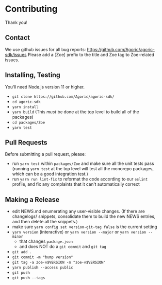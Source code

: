 # Contributing

Thank you!

## Contact

We use github issues for all bug reports:
https://github.com/Agoric/agoric-sdk/issues Please add a [Zoe]
prefix to the title and Zoe tag to Zoe-related issues.

## Installing, Testing

You'll need Node.js version 11 or higher. 

* `git clone https://github.com/Agoric/agoric-sdk/`
* `cd agoric-sdk`
* `yarn install`
* `yarn build` (This *must* be done at the top level to build all of
  the packages)
* `cd packages/Zoe`
* `yarn test`

## Pull Requests

Before submitting a pull request, please:

* run `yarn test` within `packages/Zoe` and make sure all the unit
  tests pass (running `yarn test` at the top level will test all the
  monorepo packages, which can be a good integration test.)
* run `yarn run lint-fix` to reformat the code according to our
  `eslint` profile, and fix any complaints that it can't automatically
  correct

## Making a Release

* edit NEWS.md enumerating any user-visible changes. (If there are
  changelogs/ snippets, consolidate them to build the new NEWS
  entries, and then delete all the snippets.)
* make sure `yarn config set version-git-tag false` is the current
  setting
* `yarn version` (interactive) or `yarn version --major` or `yarn version --minor`
  * that changes `package.json`
  * and does NOT do a `git commit` and `git tag`
* `git add .`
* `git commit -m "bump version"`
* `git tag -a zoe-v$VERSION -m "zoe-v$VERSION"`
* `yarn publish --access public`
* `git push`
* `git push --tags`
